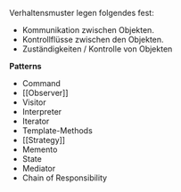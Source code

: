 Verhaltensmuster legen folgendes fest:
- Kommunikation zwischen Objekten.
- Kontrollflüsse zwischen den Objekten.
- Zuständigkeiten / Kontrolle von Objekten

**Patterns**
- Command
- [[Observer]]
- Visitor
- Interpreter
- Iterator
- Template-Methods
- [[Strategy]]
- Memento
- State
- Mediator
- Chain of Responsibility